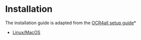 # Installation

The installation guide is adapted from the [OCR4all setup guide](https://github.com/OCR4all/getting_started/blob/master/ocr4all-setup_guide_docker.pdf)* 


- [Linux/MacOS](./inst/installation_linux.md)